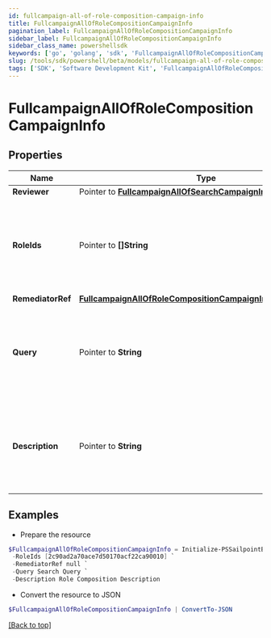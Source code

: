 ```yaml
---
id: fullcampaign-all-of-role-composition-campaign-info
title: FullcampaignAllOfRoleCompositionCampaignInfo
pagination_label: FullcampaignAllOfRoleCompositionCampaignInfo
sidebar_label: FullcampaignAllOfRoleCompositionCampaignInfo
sidebar_class_name: powershellsdk
keywords: ['go', 'golang', 'sdk', 'FullcampaignAllOfRoleCompositionCampaignInfo'] 
slug: /tools/sdk/powershell/beta/models/fullcampaign-all-of-role-composition-campaign-info
tags: ['SDK', 'Software Development Kit', 'FullcampaignAllOfRoleCompositionCampaignInfo']
---
```



# FullcampaignAllOfRoleCompositionCampaignInfo

## Properties

Name | Type | Description | Notes
------------ | ------------- | ------------- | -------------
**Reviewer** |  Pointer to [**FullcampaignAllOfSearchCampaignInfoReviewer**](fullcampaign-all-of-search-campaign-info-reviewer) |  | [optional] 
**RoleIds** |  Pointer to **[]String** | Optional list of roles to include in this campaign. Only one of &#x60;roleIds&#x60; and &#x60;query&#x60; may be set; if neither are set, all roles are included. | [optional] 
**RemediatorRef** |  [**FullcampaignAllOfRoleCompositionCampaignInfoRemediatorRef**](fullcampaign-all-of-role-composition-campaign-info-remediator-ref) |  | 
**Query** |  Pointer to **String** | Optional search query to scope this campaign to a set of roles. Only one of &#x60;roleIds&#x60; and &#x60;query&#x60; may be set; if neither are set, all roles are included. | [optional] 
**Description** |  Pointer to **String** | Describes this role composition campaign. Intended for storing the query used, and possibly the number of roles selected/available. | [optional] 

## Examples

- Prepare the resource
```powershell
$FullcampaignAllOfRoleCompositionCampaignInfo = Initialize-PSSailpointBetaFullcampaignAllOfRoleCompositionCampaignInfo  -Reviewer null `
 -RoleIds [2c90ad2a70ace7d50170acf22ca90010] `
 -RemediatorRef null `
 -Query Search Query `
 -Description Role Composition Description
```

- Convert the resource to JSON
```powershell
$FullcampaignAllOfRoleCompositionCampaignInfo | ConvertTo-JSON
```


[[Back to top]](#) 

